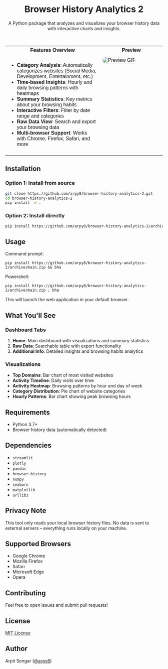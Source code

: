 <h1 align="center">
  Browser History Analytics 2
</h1>
<p align="center">
  A Python package that analyzes and visualizes your browser history data with interactive charts and insights.
</p>

<br>

<table style="width:100%; border-collapse:collapse; font-family:sans-serif;">
  <th>
    Features Overview
  </th>
  <th>
    Preview
  <tr>
    <td style="vertical-align:top; padding:10px; width:60%;">
      <ul>
        <li><strong>Category Analysis</strong>: Automatically categorizes websites (Social Media, Development, Entertainment, etc.)</li>
        <li><strong>Time-based Insights</strong>: Hourly and daily browsing patterns with heatmaps</li>
        <li><strong>Summary Statistics</strong>: Key metrics about your browsing habits</li>
        <li><strong>Interactive Filters</strong>: Filter by date range and categories</li>
        <li><strong>Raw Data View</strong>: Search and export your browsing data</li>
        <li><strong>Multi-browser Support</strong>: Works with Chrome, Firefox, Safari, and more</li>
      </ul>
    </td>
    <td style="vertical-align:top; padding:10px; width:40%;">
      <img src="https://github.com/user-attachments/assets/b60be8bf-f6f3-4b1f-9d1e-311d40587b31" alt="Preview GIF" style="max-width:100%; border-radius:8px; box-shadow:0 0 8px rgba(0,0,0,0.1);">
    </td>
  </tr>
</table>



## Installation

### Option 1: Install from source

```bash
git clone https://github.com/arpy8/browser-history-analytics-2.git
cd browser-history-analytics-2
pip install -e .
```

### Option 2: Install directly

```bash
pip install https://github.com/arpy8/browser-history-analytics-2/archive/main.zip
```

## Usage
Command prompt: 
```
pip install https://github.com/arpy8/browser-history-analytics-2/archive/main.zip && bha
```
Powershell: 
```
pip install https://github.com/arpy8/browser-history-analytics-2/archive/main.zip ; bha
```

This will launch the web application in your default browser.

## What You'll See

### Dashboard Tabs

1. **Home**: Main dashboard with visualizations and summary statistics
2. **Raw Data**: Searchable table with export functionality
3. **Additional Info**: Detailed insights and browsing habits analytics

### Visualizations

* **Top Domains**: Bar chart of most visited websites
* **Activity Timeline**: Daily visits over time
* **Activity Heatmap**: Browsing patterns by hour and day of week
* **Category Distribution**: Pie chart of website categories
* **Hourly Patterns**: Bar chart showing peak browsing hours

## Requirements

* Python 3.7+
* Browser history data (automatically detected)

## Dependencies

* `streamlit`
* `plotly`
* `pandas`
* `browser-history`
* `numpy`
* `seaborn`
* `matplotlib`
* `urllib3`

## Privacy Note

This tool only reads your local browser history files. No data is sent to external servers – everything runs locally on your machine.

## Supported Browsers

* Google Chrome
* Mozilla Firefox
* Safari
* Microsoft Edge
* Opera

## Contributing

Feel free to open issues and submit pull requests!

## License

[MIT License](LICENSE)

## Author

Arpit Sengar ([@arpy8](https://github.com/arpy8))
